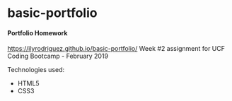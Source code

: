 # basic-portfolio
#### Portfolio Homework

https://ilyrodriguez.github.io/basic-portfolio/
Week #2 assignment for
UCF Coding Bootcamp  -  February 2019

Technologies used: 
- HTML5
- CSS3

